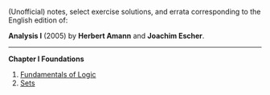 (Unofficial) notes, select exercise solutions, and errata corresponding to the English edition of:

**Analysis I** (2005) by **Herbert Amann** and **Joachim Escher**. 

---



**Chapter I   Foundations**

1. [Fundamentals of Logic](/01-01-logic.html) 
2. [Sets](/01-02-sets.html)